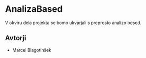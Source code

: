 # AnalizaBased
V okviru dela projekta se bomo ukvarjali s preprosto analizo besed.

## Avtorji

* Marcel Blagotinšek
